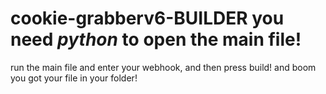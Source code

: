 # cookie-grabberv6-BUILDER     you need *python* to open the main file! 

run the main file and enter your webhook, and then press build! and boom you got your file in your folder!
